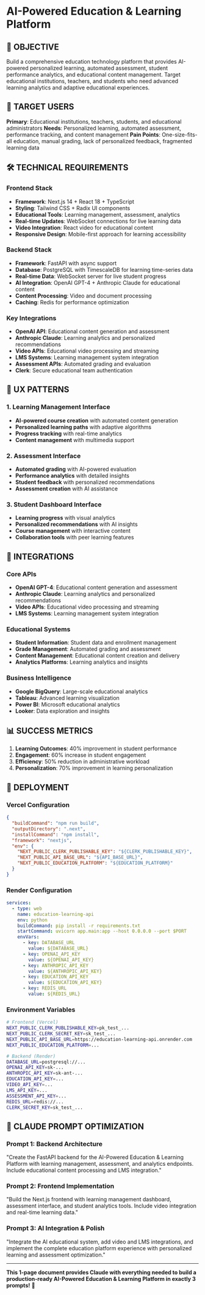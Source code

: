 # AI-Powered Education & Learning Platform

## 🎯 OBJECTIVE
Build a comprehensive education technology platform that provides AI-powered personalized learning, automated assessment, student performance analytics, and educational content management. Target educational institutions, teachers, and students who need advanced learning analytics and adaptive educational experiences.

## 👥 TARGET USERS
**Primary**: Educational institutions, teachers, students, and educational administrators
**Needs**: Personalized learning, automated assessment, performance tracking, and content management
**Pain Points**: One-size-fits-all education, manual grading, lack of personalized feedback, fragmented learning data

## 🛠️ TECHNICAL REQUIREMENTS

### Frontend Stack
- **Framework**: Next.js 14 + React 18 + TypeScript
- **Styling**: Tailwind CSS + Radix UI components
- **Educational Tools**: Learning management, assessment, analytics
- **Real-time Updates**: WebSocket connections for live learning data
- **Video Integration**: React video for educational content
- **Responsive Design**: Mobile-first approach for learning accessibility

### Backend Stack
- **Framework**: FastAPI with async support
- **Database**: PostgreSQL with TimescaleDB for learning time-series data
- **Real-time Data**: WebSocket server for live student progress
- **AI Integration**: OpenAI GPT-4 + Anthropic Claude for educational content
- **Content Processing**: Video and document processing
- **Caching**: Redis for performance optimization

### Key Integrations
- **OpenAI API**: Educational content generation and assessment
- **Anthropic Claude**: Learning analytics and personalized recommendations
- **Video APIs**: Educational video processing and streaming
- **LMS Systems**: Learning management system integration
- **Assessment APIs**: Automated grading and evaluation
- **Clerk**: Secure educational team authentication

## 🎨 UX PATTERNS

### 1. Learning Management Interface
- **AI-powered course creation** with automated content generation
- **Personalized learning paths** with adaptive algorithms
- **Progress tracking** with real-time analytics
- **Content management** with multimedia support

### 2. Assessment Interface
- **Automated grading** with AI-powered evaluation
- **Performance analytics** with detailed insights
- **Student feedback** with personalized recommendations
- **Assessment creation** with AI assistance

### 3. Student Dashboard Interface
- **Learning progress** with visual analytics
- **Personalized recommendations** with AI insights
- **Course management** with interactive content
- **Collaboration tools** with peer learning features

## 🔗 INTEGRATIONS

### Core APIs
- **OpenAI GPT-4**: Educational content generation and assessment
- **Anthropic Claude**: Learning analytics and personalized recommendations
- **Video APIs**: Educational video processing and streaming
- **LMS Systems**: Learning management system integration

### Educational Systems
- **Student Information**: Student data and enrollment management
- **Grade Management**: Automated grading and assessment
- **Content Management**: Educational content creation and delivery
- **Analytics Platforms**: Learning analytics and insights

### Business Intelligence
- **Google BigQuery**: Large-scale educational analytics
- **Tableau**: Advanced learning visualization
- **Power BI**: Microsoft educational analytics
- **Looker**: Data exploration and insights

## 📊 SUCCESS METRICS
1. **Learning Outcomes**: 40% improvement in student performance
2. **Engagement**: 60% increase in student engagement
3. **Efficiency**: 50% reduction in administrative workload
4. **Personalization**: 70% improvement in learning personalization

## 🚀 DEPLOYMENT

### Vercel Configuration
```json
{
  "buildCommand": "npm run build",
  "outputDirectory": ".next",
  "installCommand": "npm install",
  "framework": "nextjs",
  "env": {
    "NEXT_PUBLIC_CLERK_PUBLISHABLE_KEY": "${CLERK_PUBLISHABLE_KEY}",
    "NEXT_PUBLIC_API_BASE_URL": "${API_BASE_URL}",
    "NEXT_PUBLIC_EDUCATION_PLATFORM": "${EDUCATION_PLATFORM}"
  }
}
```

### Render Configuration
```yaml
services:
  - type: web
    name: education-learning-api
    env: python
    buildCommand: pip install -r requirements.txt
    startCommand: uvicorn app.main:app --host 0.0.0.0 --port $PORT
    envVars:
      - key: DATABASE_URL
        value: ${DATABASE_URL}
      - key: OPENAI_API_KEY
        value: ${OPENAI_API_KEY}
      - key: ANTHROPIC_API_KEY
        value: ${ANTHROPIC_API_KEY}
      - key: EDUCATION_API_KEY
        value: ${EDUCATION_API_KEY}
      - key: REDIS_URL
        value: ${REDIS_URL}
```

### Environment Variables
```bash
# Frontend (Vercel)
NEXT_PUBLIC_CLERK_PUBLISHABLE_KEY=pk_test_...
NEXT_PUBLIC_CLERK_SECRET_KEY=sk_test_...
NEXT_PUBLIC_API_BASE_URL=https://education-learning-api.onrender.com
NEXT_PUBLIC_EDUCATION_PLATFORM=...

# Backend (Render)
DATABASE_URL=postgresql://...
OPENAI_API_KEY=sk-...
ANTHROPIC_API_KEY=sk-ant-...
EDUCATION_API_KEY=...
VIDEO_API_KEY=...
LMS_API_KEY=...
ASSESSMENT_API_KEY=...
REDIS_URL=redis://...
CLERK_SECRET_KEY=sk_test_...
```

## 🎯 CLAUDE PROMPT OPTIMIZATION

### Prompt 1: Backend Architecture
"Create the FastAPI backend for the AI-Powered Education & Learning Platform with learning management, assessment, and analytics endpoints. Include educational content processing and LMS integration."

### Prompt 2: Frontend Implementation
"Build the Next.js frontend with learning management dashboard, assessment interface, and student analytics tools. Include video integration and real-time learning data."

### Prompt 3: AI Integration & Polish
"Integrate the AI educational system, add video and LMS integrations, and implement the complete education platform experience with personalized learning and assessment optimization."

---

**This 1-page document provides Claude with everything needed to build a production-ready AI-Powered Education & Learning Platform in exactly 3 prompts!** 🚀
